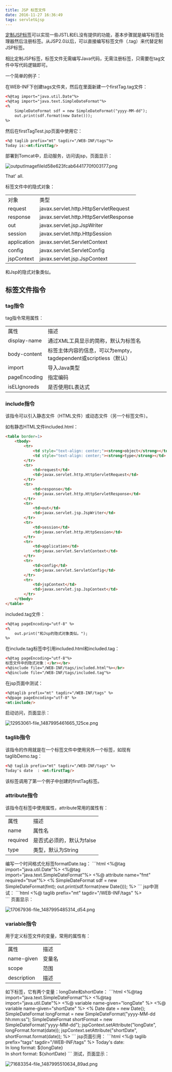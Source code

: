 ```yaml
---
title: JSP 标签文件
date: 2016-11-27 16:36:49
tags: servlet&jsp
---
```

[定制JSP标签](https://mrbird.cc/定制JSP标签.html)可以实现一些JSTL和EL没有提供的功能，基本步骤就是编写标签处理器然后注册标签。从JSP2.0以后，可以直接编写标签文件（.tag）来代替定制JSP标签。        

相比定制JSP标签，标签文件无需编写Java代码，无需注册标签，只需要在tag文件中写代码逻辑即可。

一个简单的例子：

在WEB-INF下创建tags文件夹，然后在里面新建一个firstTag.tag文件：
```html
<%@tag import="java.util.Date"%>
<%@tag import="java.text.SimpleDateFormat"%>
<%
    SimpleDateFormat sdf = new SimpleDateFormat("yyyy-MM-dd");
    out.print(sdf.format(new Date()));
%>
```
<!--more-->
然后在firstTagTest.jsp页面中使用它：
```html
<%@ taglib prefix="mt" tagdir="/WEB-INF/tags"%>
Today is:<mt:firstTag/>
```
部署到Tomcat中，启动服务，访问该jsp，页面显示：

![outputImagefileId58e623fcab6441770f003177.png](https://www.tuchuang001.com/images/2017/06/14/outputImagefileId58e623fcab6441770f003177.png)

That' all.

标签文件中的隐式对象：
<table>
        <tr>
            <td>
                对象
            </td>
            <td>
                类型
            </td>
        </tr>
        <tr>
            <td>
                request
            </td>
            <td>
                javax.servlet.http.HttpServletRequest
            </td>
        </tr>
        <tr>
            <td>
                response
            </td>
            <td>
                javax.servlet.http.HttpServletResponse
            </td>
        </tr>
        <tr>
            <td>
                out
            </td>
            <td>
                javax.servlet.jsp.JspWriter
            </td>
        </tr>
        <tr>
            <td>
                session
            </td>
            <td>
                javax.servlet.http.HttpSession
            </td>
        </tr>
        <tr>
            <td>
                application
            </td>
            <td>
                javax.servlet.ServletContext
            </td>
        </tr>
        <tr>
            <td>
                config
            </td>
            <td>
                javax.servlet.ServletConfig
            </td>
        </tr>
        <tr>
            <td>
                jspContext
            </td>
            <td>
                javax.servlet.jsp.JspContext
            </td>
        </tr>
</table>

和Jsp的隐式对象类似。
## 标签文件指令
### tag指令
tag指令常用属性：
<table>
        <tr>
            <td>
                属性
            </td>
            <td>
                描述
            </td>
        </tr>
        <tr>
            <td>
                display-name
            </td>
            <td>
                通过XML工具显示的简称，默认为标签名
            </td>
        </tr>
        <tr>
            <td>
                body-content
            </td>
            <td>
                标签主体内容的信息，可以为empty，tagdependent或scriptless（默认）
            </td>
        </tr>
        <tr>
            <td>
                import
            </td>
            <td>
                导入Java类型
            </td>
        </tr>
        <tr>
            <td>
                pageEncoding
            </td>
            <td>
                指定编码
            </td>
        </tr>
        <tr>
            <td>
                isELIgnoreds
            </td>
            <td>
                是否使用EL表达式
            </td>
        </tr>
</table>

### include指令
该指令可以引入静态文件（HTML文件）或动态文件（另一个标签文件）。

如有静态HTML文件included.html：
```html
<table border=1>
    <tbody>
        <tr>
            <td style="text-align: center;"><strong>object</strong></td>
            <td style="text-align: center;"><strong>type</strong></td>
        </tr>
        <tr>
            <td>request</td>
            <td>javax.servlet.http.HttpServletRequest</td>
        </tr>
        <tr>
            <td>response</td>
            <td>javax.servlet.http.HttpServletResponse</td>
        </tr>
        <tr>
            <td>out</td>
            <td>javax.servlet.jsp.JspWriter</td>
        </tr>
        <tr>
            <td>session</td>
            <td>javax.servlet.http.HttpSession</td>
        </tr>
        <tr>
            <td>application</td>
            <td>javax.servlet.ServletContext</td>
        </tr>
        <tr>
            <td>config</td>
            <td>javax.servlet.ServletConfig</td>
        </tr>
        <tr>
            <td>jspContext</td>
            <td>javax.servlet.jsp.JspContext</td>
        </tr>
    </tbody>
</table>
```
included.tag文件：
```html
<%@tag pageEncoding="utf-8" %>
<%
    out.print("和Jsp的隐式对象类似。");
%>
```
在include.tag标签中引用included.html和included.tag：
```html
<%@tag pageEncoding="utf-8"%>
标签文件中的隐式对象：</br></br>
<%@include file="/WEB-INF/tags/included.html"%></br>
<%@include file="/WEB-INF/tags/included.tag"%>
```
在jsp页面中测试：
```html
<%@taglib prefix="mt" tagdir="/WEB-INF/tags" %>
<%@page pageEncoding="utf-8" %>
<mt:include/>
```
启动访问，页面显示：

![12953061-file_1487995461665_125ce.png](https://www.tuchuang001.com/images/2017/06/14/12953061-file_1487995461665_125ce.png)

### taglib指令
该指令的作用就是在一个标签文件中使用另外一个标签，如现有taglibDemo.tag：
```html
<%@ taglib prefix="mt" tagdir="/WEB-INF/tags" %>
Today's date  : <mt:firstTag/>
```
该标签调用了第一个例子中创建的firstTag标签。
### attribute指令
该指令在标签中使用属性，attribute常用的属性有：
<table>
        <tr>
            <td>
                属性
            </td>
            <td>
                描述
            </td>
        </tr>
        <tr>
            <td>
                name
            </td>
            <td>
                属性名
            </td>
        </tr>
        <tr>
            <td>
                required
            </td>
            <td>
                是否式必须的，默认为false
            </td>
        </tr>
        <tr>
            <td>
                type&nbsp;&nbsp;&nbsp;&nbsp;
            </td>
            <td>
                类型，默认为String
            </td>
        </tr>
</table>
编写一个时间格式化标签formatDate.tag：
```html
<%@tag import="java.util.Date"%>
<%@tag import="java.text.SimpleDateFormat"%>
<%@ attribute name="fmt" required="true"%>
<%
    SimpleDateFormat sdf = new SimpleDateFormat(fmt);
    out.print(sdf.format(new Date()));
%>
```
jsp中测试：
```html
<%@ taglib prefix="mt" tagdir="/WEB-INF/tags" %>
<mt:dateFormat fmt="yyyy-MM-dd HH:mm:ss"/></br>
<mt:dateFormat fmt="yyyyMMdd"/>
```
页面显示：

![17067936-file_1487995485314_d54.png](https://www.tuchuang001.com/images/2017/06/14/17067936-file_1487995485314_d54.png)
### variable指令
用于定义标签文件的变量，常用的属性有：
<table>
        <tr>
            <td>
                属性
            </td>
            <td>
                描述
            </td>
        </tr>
        <tr>
            <td>
                name-given
            </td>
            <td>
                变量名
            </td>
        </tr>
        <tr>
            <td>
                scope
            </td>
            <td>
                范围
            </td>
        </tr>
        <tr>
            <td>
                description
            </td>
            <td>
                描述
            </td>
        </tr>
</table>
如下标签，它有两个变量：longDate和shortDate：
```html
<%@tag import="java.text.SimpleDateFormat"%>
<%@tag import="java.util.Date"%>
<%@ variable name-given="longDate" %>
<%@ variable name-given="shortDate" %>
<%
    Date date = new Date();
    SimpleDateFormat longFormat = new SimpleDateFormat("yyyy-MM-dd hh:mm:ss");
    SimpleDateFormat shortFormat = new SimpleDateFormat("yyyy-MM-dd");
    jspContext.setAttribute("longDate", longFormat.format(date));
    jspContext.setAttribute("shortDate", shortFormat.format(date));
%>
<jsp:doBody/>
```
jsp页面引用：
```html
<%@ taglib prefix="tags" tagdir="/WEB-INF/tags" %>
Today's date:
<br/>
<tags:varDemo>
In long format: ${longDate}
<br/>
In short format: ${shortDate}
</tags:varDemo>
```
测试，页面显示：

![71683354-file_1487995510634_89ad.png](https://www.tuchuang001.com/images/2017/06/14/71683354-file_1487995510634_89ad.png)